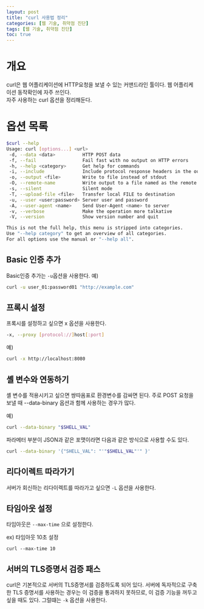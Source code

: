 ```yaml
---
layout: post
title: "curl 사용법 정리"
categories: [웹 기술, 취약점 진단]
tags: [웹 기술, 취약점 진단]
toc: true
---
```


# 개요
curl은 웹 어플리케이션에 HTTP요청을 보낼 수 있는 커맨드라인 툴이다. 웹 어플리케이션 동작확인에 자주 쓰인다.    
자주 사용하는 curl 옵션을 정리해둔다. 

# 옵션 목록 
```sh
$curl --help
Usage: curl [options...] <url>
 -d, --data <data>          HTTP POST data
 -f, --fail                 Fail fast with no output on HTTP errors
 -h, --help <category>      Get help for commands
 -i, --include              Include protocol response headers in the output
 -o, --output <file>        Write to file instead of stdout
 -O, --remote-name          Write output to a file named as the remote file
 -s, --silent               Silent mode
 -T, --upload-file <file>   Transfer local FILE to destination
 -u, --user <user:password> Server user and password
 -A, --user-agent <name>    Send User-Agent <name> to server
 -v, --verbose              Make the operation more talkative
 -V, --version              Show version number and quit

This is not the full help, this menu is stripped into categories.
Use "--help category" to get an overview of all categories.
For all options use the manual or "--help all".

```
## Basic 인증 추가 
Basic인증 추가는 `-u`옵션을 사용한다. 
예)

```sh
curl -u user_01:password01 "http://example.com"
```

## 프록시 설정
프록시를 설정하고 싶으면 x 옵션을 사용한다. 

```sh
-x, --proxy [protocol://]host[:port] 
```

예)

```sh
curl -x http://localhost:8080
```

## 셸 변수와 연동하기
셸 변수를 적용시키고 싶으면 쌍따옴표로 환경변수를 감싸면 된다. 주로 POST 요청을 보낼 때 --data-binary 옵션과 함께 사용하는 경우가 많다. 

예)

```sh
curl --data-binary "$SHELL_VAL"
```

파라메터 부분이 JSON과 같은 포맷이라면 다음과 같은 방식으로 사용할 수도 있다. 

```sh
curl --data-binary '{"SHELL_VAL": "'"$SHELL_VAL"'" }'
```

## 리다이렉트 따라가기
서버가 회신하는 리다이렉트를 따라가고 싶으면 `-L` 옵션을 사용한다. 

## 타임아웃 설정
타임아웃은 `--max-time` 으로 설정한다. 

ex) 타임아웃 10초 설정

```
curl --max-time 10
```


## 서버의 TLS증명서 검증 패스 
curl은 기본적으로 서버의 TLS증명서를 검증하도록 되어 있다. 
서버에 독자적으로 구축한 TLS 증명서를 사용하는 경우는 이 검증을 통과하지 못하므로, 이 검증 기능을 꺼두고 싶을 때도 있다. 그럴떄는 `-k` 옵션을 사용한다. 




